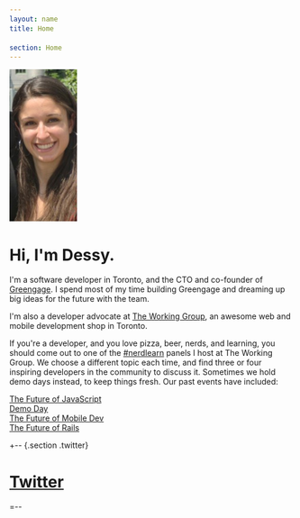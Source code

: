```yaml
---
layout: name
title: Home

section: Home
---
```


<img class='inset right' src='/images/dessy.png' title='Dessy' alt='Dessy Summer 2011' width='120px' />

Hi, I'm Dessy.
=======
 
I'm a software developer in Toronto, and the CTO and co-founder of 
<a href="http://greengagemobile.com" target="_blank">Greengage</a>. 
I spend most of my time building Greengage and dreaming up big ideas 
for the future with the team.

I'm also a developer advocate at 
<a href="http://www.theworkinggroup.ca/" target="_blank">The Working Group</a>, 
an awesome web and mobile development shop in Toronto. 

If you're a developer, and you love pizza, beer, nerds, and learning, 
you should come out to one of the 
<a href="https://twitter.com/#!/nerdlearn" target="_blank">#nerdlearn</a>
panels I host at The Working Group. 
We choose a different topic each time, and find three or four inspiring developers 
in the community to discuss it. Sometimes we hold demo days instead, to keep things fresh.
Our past events have included:

<a href="http://blog.twg.ca/2012/01/nerdlearn-the-future-of-javascript/" target="_blank">The Future of JavaScript</a>
<br />
<a href="http://guestlistapp.com/events/77970" target="_blank">Demo Day</a>
<br />
<a href="http://blog.twg.ca/2011/08/nerdlearn-2-0-the-future-of-mobile-dev/" target="_blank">The Future of Mobile Dev</a>
<br />
<a href="http://blog.twg.ca/2011/05/nerdlearn-summary/" target="_blank">The Future of Rails</a>

+-- {.section .twitter}
<h1 id="twitter">
  <a href="http://twitter.com/dess_e" target="_blank">Twitter</a>
</h1>

<div class="tweet"></div>
=--
